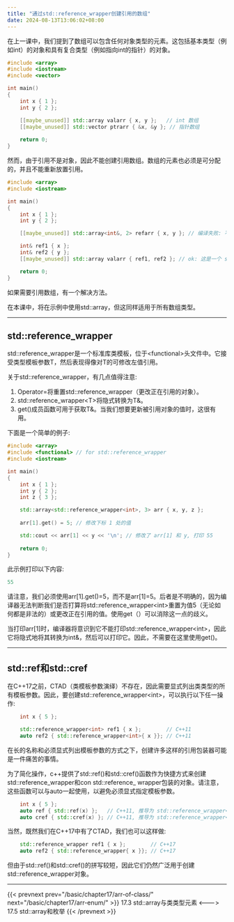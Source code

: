```yaml
---
title: "通过std::reference_wrapper创建引用的数组"
date: 2024-08-13T13:06:02+08:00
---
```


在上一课中，我们提到了数组可以包含任何对象类型的元素。这包括基本类型（例如int）的对象和具有复合类型（例如指向int的指针）的对象。

```C++
#include <array>
#include <iostream>
#include <vector>

int main()
{
    int x { 1 };
    int y { 2 };

    [[maybe_unused]] std::array valarr { x, y };   // int 数组
    [[maybe_unused]] std::vector ptrarr { &x, &y }; // 指针数组
    
    return 0;
}
```

然而，由于引用不是对象，因此不能创建引用数组。数组的元素也必须是可分配的，并且不能重新放置引用。

```C++
#include <array>
#include <iostream>

int main()
{
    int x { 1 };
    int y { 2 };

    [[maybe_unused]] std::array<int&, 2> refarr { x, y }; // 编译失败: 不能创建引用的数据

    int& ref1 { x };
    int& ref2 { y };
    [[maybe_unused]] std::array valarr { ref1, ref2 }; // ok: 这是一个 std::array<int, 2>, 而不是引用的数组

    return 0;
}
```

如果需要引用数组，有一个解决方法。

在本课中，将在示例中使用std::array，但这同样适用于所有数组类型。

***
## std::reference_wrapper

std::reference_wrapper是一个标准库类模板，位于\<functional\>头文件中。它接受类型模板参数T，然后表现得像对T的可修改左值引用。

关于std::reference_wrapper，有几点值得注意:

1. Operator=将重置std::reference_wrapper（更改正在引用的对象）。
2. std::reference_wrapper\<T\>将隐式转换为T&。
3. get()成员函数可用于获取T&。当我们想要更新被引用对象的值时，这很有用。


下面是一个简单的例子:

```C++
#include <array>
#include <functional> // for std::reference_wrapper
#include <iostream>

int main()
{
    int x { 1 };
    int y { 2 };
    int z { 3 };

    std::array<std::reference_wrapper<int>, 3> arr { x, y, z };
    
    arr[1].get() = 5; // 修改下标 1 处的值

    std::cout << arr[1] << y << '\n'; // 修改了 arr[1] 和 y, 打印 55
    
    return 0;
}
```

此示例打印以下内容:

```C++
55
```

请注意，我们必须使用arr\[1\].get()=5，而不是arr\[1\]=5。后者是不明确的，因为编译器无法判断我们是否打算将std::reference_wrapper\<int\>重置为值5（无论如何都是非法的）或更改正在引用的值。使用get（）可以消除这一点的歧义。

当打印arr\[1\]时，编译器将意识到它不能打印std::reference_wrapper\<int\>，因此它将隐式地将其转换为int&，然后可以打印它。因此，不需要在这里使用get()。

***
## std::ref和std::cref

在C++17之前，CTAD（类模板参数演绎）不存在，因此需要显式列出类类型的所有模板参数。因此，要创建std::reference_wrapper\<int\>，可以执行以下任一操作:

```C++
    int x { 5 };

    std::reference_wrapper<int> ref1 { x };        // C++11
    auto ref2 { std::reference_wrapper<int>{ x }}; // C++11
```

在长的名称和必须显式列出模板参数的方式之下，创建许多这样的引用包装器可能是一件痛苦的事情。

为了简化操作，c++提供了std::ref()和std::cref()函数作为快捷方式来创建std::reference_wrapper和con std::reference_ wrapper包装的对象。请注意，这些函数可以与auto一起使用，以避免必须显式指定模板参数。

```C++
    int x { 5 };
    auto ref { std::ref(x) };   // C++11, 推导为 std::reference_wrapper<int>
    auto cref { std::cref(x) }; // C++11, 推导为 std::reference_wrapper<const int>
```

当然，既然我们在C++17中有了CTAD，我们也可以这样做:

```C++
    std::reference_wrapper ref1 { x };        // C++17
    auto ref2 { std::reference_wrapper{ x }}; // C++17
```

但由于std::ref()和std::cref()的拼写较短，因此它们仍然广泛用于创建std::reference_wrapper对象。

***

{{< prevnext prev="/basic/chapter17/arr-of-class/" next="/basic/chapter17/arr-enum/" >}}
17.3 std::array与类类型元素
<--->
17.5 std::array和枚举
{{< /prevnext >}}

